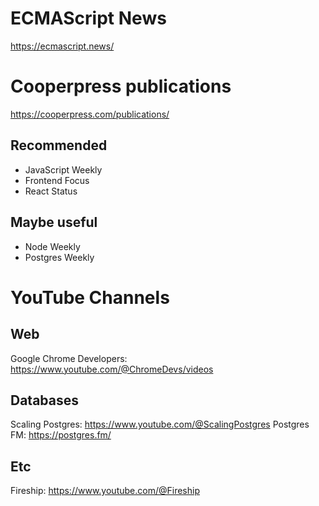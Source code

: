# ECMAScript News

https://ecmascript.news/

# Cooperpress publications

https://cooperpress.com/publications/

## Recommended

- JavaScript Weekly
- Frontend Focus
- React Status

## Maybe useful

- Node Weekly
- Postgres Weekly

# YouTube Channels

## Web

Google Chrome Developers: https://www.youtube.com/@ChromeDevs/videos

## Databases

Scaling Postgres: https://www.youtube.com/@ScalingPostgres
Postgres FM: https://postgres.fm/

## Etc

Fireship: https://www.youtube.com/@Fireship
